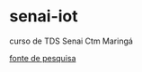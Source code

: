 # senai-iot
curso de TDS Senai Ctm Maringá

[fonte de pesquisa](https://blogmasterwalkershop.com.br/arduino/como-usar-com-arduino-kit-rfid-mfrc522)
